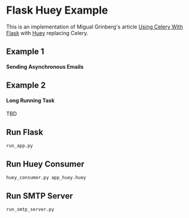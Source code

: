 
# Flask Huey Example 

This is an implementation of Migual Grinberg's article [Using Celery With Flask](https://blog.miguelgrinberg.com/post/using-celery-with-flask) with [Huey](https://huey.readthedocs.io/en/latest/index.html) replacing Celery.

## Example 1
#### Sending Asynchronous Emails


## Example 2
#### Long Running Task

TBD


## Run Flask
```run_app.py```

## Run Huey Consumer

```huey_consumer.py app_huey.huey```

## Run SMTP Server
```run_smtp_server.py```

